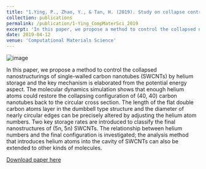 ```yaml
---
title: "1.Ying, P., Zhao, Y., & Tan, H. (2019). Study on collapse controlling of single-wall carbon nanotubes by helium storage. Computational Materials Science, 164, 133-138."
collection: publications
permalink: /publication/1-Ying_CompMaterSci_2019
excerpt: 'In this paper, we propose a method to control the collapsed nanostructurings of single-walled carbon nanotubes (SWCNTs) by helium storage and the key mechanism is elaborated from the potential energy aspect. The molecular dynamics simulation shows that enough helium atoms could restore the collapsing configuration of (40, 40) carbon nanotubes back to the circular cross section. '
date: 2019-04-12
venue: 'Computational Materials Science'
---
```

![image](https://user-images.githubusercontent.com/54773018/221376293-af0c3b71-08bc-466d-89c4-d901115b983e.png)

In this paper, we propose a method to control the collapsed nanostructurings of single-walled carbon nanotubes (SWCNTs) by helium storage and the key mechanism is elaborated from the potential energy aspect. The molecular dynamics simulation shows that enough helium atoms could restore the collapsing configuration of (40, 40) carbon nanotubes back to the circular cross section. The length of the flat double carbon atoms layer in the dumbbell type structure and the diameter of nearly circular edges can be precisely altered by adjusting the helium atom numbers. Two key storage rates are introduced to classify the final nanostructures of (5n, 5n) SWCNTs. The relationship between helium numbers and the final configuration is investigated; the analysis method that introduces helium atoms into the cavity of SWCNTs can also be extended to other kinds of molecules.

[Download paper here](http://hityingph.github.io/files/1-Ying_CompMaterSci_2019.pdf)
